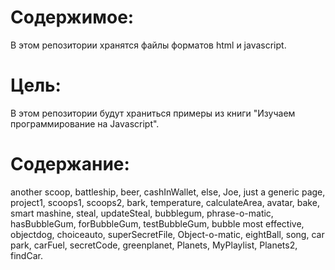 Содержимое:
==========

В этом репозитории хранятся файлы форматов html и javascript.

Цель:
====

В этом репозитории будут храниться примеры из книги "Изучаем программирование на Javascript".

Содержание: 
==========

another scoop, battleship, beer, cashInWallet, else, Joe, just a generic page, project1, scoops1, scoops2, bark, temperature, calculateArea, avatar, bake, smart mashine, steal, updateSteal, bubblegum, phrase-o-matic, hasBubbleGum, forBubbleGum, testBubbleGum, bubble most effective, objectdog, choiceauto, superSecretFile, Object-o-matic, eightBall, song, car park, carFuel, secretCode, greenplanet, Planets, MyPlaylist, Planets2, findCar.